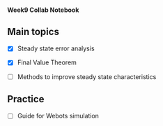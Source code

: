 #### Week9 Collab Notebook

Main topics
--------------------------------
- [x] Steady state error analysis

- [x] Final Value Theorem

- [ ] Methods to improve steady state characteristics

Practice 
--------------------------------
- [ ] Guide for Webots simulation
